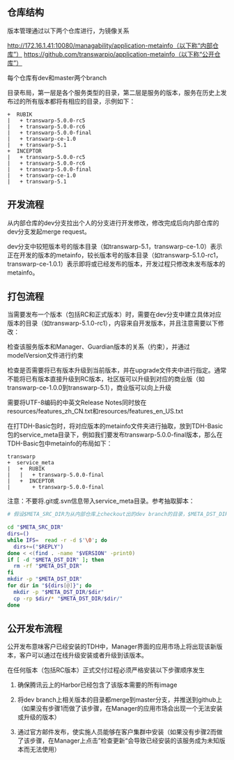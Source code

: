 ## 仓库结构

版本管理通过以下两个仓库进行，为镜像关系

http://172.16.1.41:10080/managability/application-metainfo（以下称“内部仓库”）
https://github.com/transwarpio/application-metainfo（以下称“公开仓库”）

每个仓库有dev和master两个branch

目录布局，第一层是各个服务类型的目录，第二层是服务的版本，服务在历史上发布过的所有版本都将有相应的目录，示例如下：

```
+  RUBIK
|   + transwarp-5.0.0-rc5
|   + transwarp-5.0.0-rc6
|   + transwarp-5.0.0-final
|   + transwarp-ce-1.0
|   + transwarp-5.1
+  INCEPTOR
|   + transwarp-5.0.0-rc5
|   + transwarp-5.0.0-rc6
|   + transwarp-5.0.0-final
|   + transwarp-ce-1.0
|   + transwarp-5.1
```

## 开发流程

从内部仓库的dev分支拉出个人的分支进行开发修改，修改完成后向内部仓库的dev分支发起merge request。

dev分支中较短版本号的版本目录（如transwarp-5.1，transwarp-ce-1.0）表示正在开发的版本的metainfo，较长版本号的版本目录（如transwarp-5.1.0-rc1，transwarp-ce-1.0.1）表示即将或已经发布的版本，开发过程只修改未发布版本的metainfo。

## 打包流程

当需要发布一个版本（包括RC和正式版本）时，需要在dev分支中建立具体对应版本的目录（如transwarp-5.1.0-rc1），内容来自开发版本，并且注意需要以下修改：

检查该服务版本和Manager、Guardian版本的关系（约束），并通过modelVersion文件进行约束

检查是否需要将已有版本升级到当前版本，并在upgrade文件夹中进行指定。通常不能将已有版本直接升级到RC版本，社区版可以升级到对应的商业版（如transwarp-ce-1.0.0到transwarp-5.1），商业版可以向上升级

需要将UTF-8编码的中英文Release Notes同时放在resources/features_zh_CN.txt和resources/features_en_US.txt

在打TDH-Basic包时，将对应版本的metainfo文件夹进行抽取，放到TDH-Basic包的service_meta目录下，例如我们要发布transwarp-5.0.0-final版本，那么在TDH-Basic包中metainfo的布局如下：

```
transwarp
+  service_meta
|   +  RUBIK
|   |   + transwarp-5.0.0-final
|   +  INCEPTOR
|       + transwarp-5.0.0-final
```

注意：不要将.git或.svn信息带入service_meta目录。参考抽取脚本：

```bash
# 假设$META_SRC_DIR为从内部仓库上checkout出的dev branch的目录，$META_DST_DIR为TDH-Basic包的service_meta目录，$VERSION是正在打包的版本（如"transwarp-5.0.0-final"）
 
cd "$META_SRC_DIR"
dirs=()
while IFS=  read -r -d $'\0'; do
  dirs+=("$REPLY")
done < <(find . -name "$VERSION" -print0)
if [ -d "$META_DST_DIR" ]; then
  rm -rf "$META_DST_DIR"
fi
mkdir -p "$META_DST_DIR"
for dir in "${dirs[@]}"; do
  mkdir -p "$META_DST_DIR/$dir"
  cp -rp $dir/* "$META_DST_DIR/$dir/"
done
```

## 公开发布流程

公开发布意味客户已经安装的TDH中，Manager界面的应用市场上将出现该新版本，客户可以通过在线升级安装或者升级到该版本。

在任何版本（包括RC版本）正式交付过程必须严格安装以下步骤顺序发生

1. 确保腾讯云上的Harbor已经包含了该版本需要的所有image

1. 将dev branch上相关版本的目录都merge到master分支，并推送到github上 （如果没有步骤1而做了该步骤，在Manager的应用市场会出现一个无法安装或升级的版本）

1. 通过官方邮件发布，使实施人员能够在客户集群中安装（如果没有步骤2而做了该步骤，在Manager上点击”检查更新“会导致已经安装的该服务成为未知版本而无法使用）
